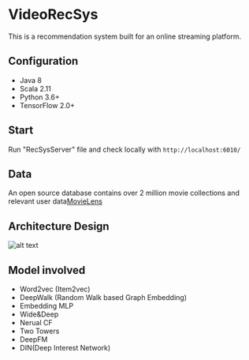 # VideoRecSys
This is a recommendation system built for an online streaming platform.

## Configuration
* Java 8
* Scala 2.11
* Python 3.6+
* TensorFlow 2.0+

## Start
Run "RecSysServer" file and check locally with `http://localhost:6010/`

## Data
An open source database contains over 2 million movie collections and relevant user data[MovieLens](https://grouplens.org/datasets/movielens/)

## Architecture Design
![alt text](https://github.com/wzhe06/SparrowRecSys/raw/master/docs/sparrowrecsysarch.png)

## Model involved
* Word2vec (Item2vec)
* DeepWalk (Random Walk based Graph Embedding)
* Embedding MLP
* Wide&Deep
* Nerual CF
* Two Towers
* DeepFM
* DIN(Deep Interest Network)


